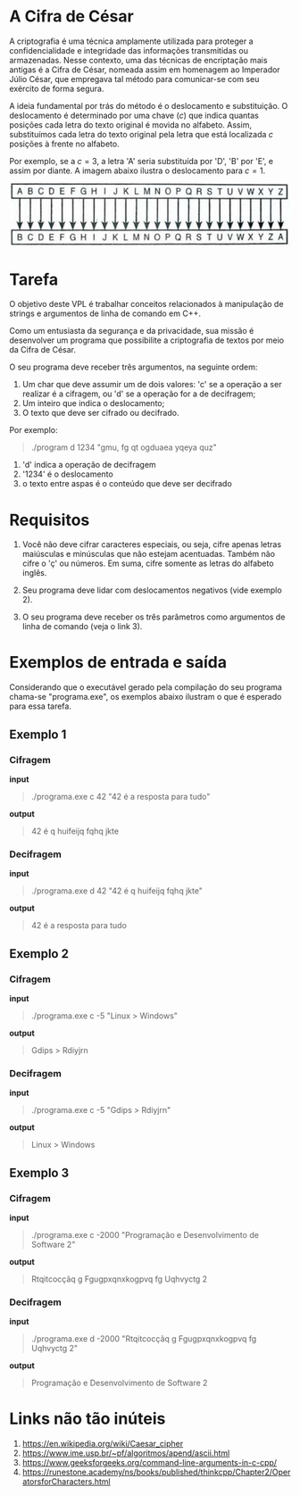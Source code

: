 # A Cifra de César
A criptografia é uma técnica amplamente utilizada para proteger a confidencialidade e integridade das informações transmitidas ou armazenadas. Nesse contexto, uma das técnicas de encriptação mais antigas é a Cifra de César, nomeada assim em homenagem ao Imperador Júlio César, que empregava tal método para comunicar-se com seu exército de forma segura.

A ideia fundamental por trás do método é o deslocamento e substituição. O deslocamento é determinado por uma chave ($c$) que indica quantas posições cada letra do texto original é movida no alfabeto. Assim, substituímos cada letra do texto original pela letra que está localizada $c$ posições à frente no alfabeto.

Por exemplo, se a $c = 3$, a letra 'A' seria substituída por 'D', 'B' por 'E', e assim por diante. A imagem abaixo ilustra o deslocamento para $c = 1$.

![Cifra de César com c = 1](./imgs/cifra_de_cesar.png)

# Tarefa
O objetivo deste VPL é trabalhar conceitos relacionados à manipulação de strings e argumentos de linha de comando em C++.

Como um entusiasta da segurança e da privacidade, sua missão é desenvolver um programa que possibilite a criptografia de textos por meio da Cifra de César.

O seu programa deve receber três argumentos, na seguinte ordem:
1. Um char que deve assumir um de dois valores: 'c' se a operação a ser realizar é a cifragem, ou 'd' se a operação for a de decifragem;
2. Um inteiro que indica o deslocamento;
3. O texto que deve ser cifrado ou decifrado.

Por exemplo:
> ./program d 1234 "gmu, fg qt ogduaea yqeya quz"

1. 'd' indica a operação de decifragem
2. '1234' é o deslocamento
3. o texto entre aspas é o conteúdo que deve ser decifrado

# Requisitos
1. Você não deve cifrar caracteres especiais, ou seja, cifre apenas letras maiúsculas e minúsculas que não estejam acentuadas. Também não cifre o 'ç' ou números. Em suma, cifre somente as letras do alfabeto inglês.

2. Seu programa deve lidar com deslocamentos negativos (vide exemplo 2).

3. O seu programa deve receber os três parâmetros como argumentos de linha de comando (veja o link 3).

# Exemplos de entrada e saída
Considerando que o executável gerado pela compilação do seu programa chama-se "programa.exe", os exemplos abaixo ilustram o que é esperado para essa tarefa.
## Exemplo 1
### Cifragem
**input**
> ./programa.exe c 42 "42 é a resposta para tudo"

**output**
> 42 é q huifeijq fqhq jkte

### Decifragem
**input**
> ./programa.exe d 42 "42 é q huifeijq fqhq jkte"

**output**
> 42 é a resposta para tudo

## Exemplo 2
### Cifragem
**input**
> ./programa.exe c -5 "Linux > Windows"

**output**
> Gdips > Rdiyjrn

### Decifragem
**input**
> ./programa.exe c -5 "Gdips > Rdiyjrn"

**output**
> Linux > Windows

## Exemplo 3
### Cifragem
**input**
> ./programa.exe c -2000 "Programação e Desenvolvimento de Software 2"

**output**
> Rtqitcocçãq g Fgugpxqnxkogpvq fg Uqhvyctg 2

### Decifragem
**input**
> ./programa.exe d -2000 "Rtqitcocçãq g Fgugpxqnxkogpvq fg Uqhvyctg 2"

**output**
> Programação e Desenvolvimento de Software 2

# Links não tão inúteis
1. https://en.wikipedia.org/wiki/Caesar_cipher
2. https://www.ime.usp.br/~pf/algoritmos/apend/ascii.html
3. https://www.geeksforgeeks.org/command-line-arguments-in-c-cpp/
4. https://runestone.academy/ns/books/published/thinkcpp/Chapter2/OperatorsforCharacters.html
